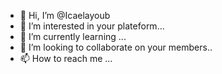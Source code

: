- 👋 Hi, I’m @Icaelayoub
- 👀 I’m interested in your plateform...
- 🌱 I’m currently learning ...
- 💞️ I’m looking to collaborate on your members..
- 📫 How to reach me ...

<!---
Icaelayoub/Icaelayoub is a ✨ special ✨ repository because its `README.md` (this file) appears on your GitHub profile.
You can click the Preview link to take a look at your changes.
--->
